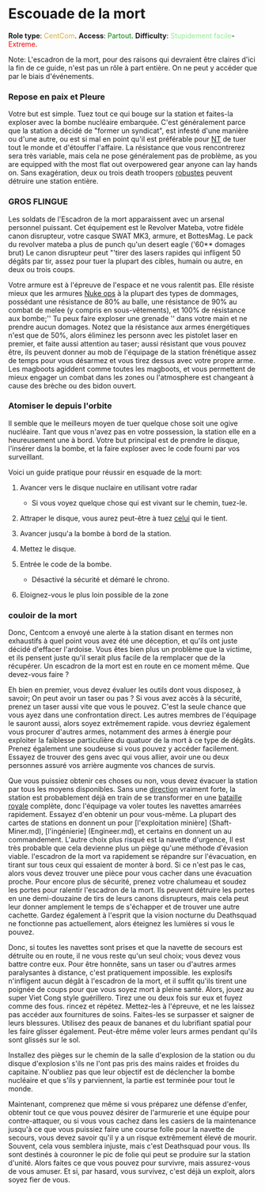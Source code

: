 # Escouade de la mort
**Role type**: <font color="#D4AF37">CentCom</font>. **Access**: <font color="green">Partout</font>. **Difficulty**: <font color="lightgreen">Stupidement facile</font>-<font color="Red">Extreme</font>.

Note: L'escadron de la mort, pour des raisons qui devraient être claires d'ici la fin de ce guide, n'est pas un rôle à part entière. On ne peut y accéder que par le biais d'événements.

### Repose en paix et Pleure

Votre but est simple. Tuez tout ce qui bouge sur la station et faites-la exploser avec la bombe nucléaire embarquée. C'est généralement parce que la station a décidé de "former un syndicat", est infesté d'une manière ou d'une autre, ou est si mal en point qu'il est préférable pour [NT](\4_Univers\Lore\The-Lore.md) de tuer tout le monde et d'étouffer l'affaire. La résistance que vous rencontrerez sera très variable, mais cela ne pose généralement pas de problème, as you are equipped with the most flat out overpowered gear anyone can lay hands on. Sans exagération, deux ou trois death troopers [robustes](\3_HowToPlay\Guides\General_guides\Combat_Guide.md) peuvent détruire une station entière.

### GROS FLINGUE

Les soldats de l'Escadron de la mort apparaissent avec un arsenal personnel puissant. Cet équipement est le Revolver Mateba, votre fidèle canon disrupteur, votre casque SWAT MK3, armure, et BottesMag. Le pack du revolver mateba a plus de punch qu'un desert eagle ('60** domages brut) Le canon disrupteur peut "'tirer des lasers rapides qui infligent 50 dégâts par tir, assez pour tuer la plupart des cibles, humain ou autre, en deux ou trois coups.

Votre armure est à l'épreuve de l'espace et ne vous ralentit pas. Elle résiste mieux que les armures [Nuke ops](Nuclear-Emergency.md) à la plupart des types de dommages, possédant une résistance de 80% au balle, une résistance de 90% au combat de melee (y compris en sous-vêtements), et 100% de résistance aux bombe;'' Tu peux faire exploser une grenade '' dans votre main et ne prendre aucun domages. Notez que la résistance aux armes énergétiques n'est que de 50%, alors éliminez les personn avec les pistolet laser en premier, et faite aussi attention au taser; aussi résistant que vous pouvez être, ils peuvent donner au mob de l'équipage de la station frénétique assez de temps pour vous désarmez et vous tirez dessus avec votre propre arme. Les magboots agiddent comme toutes les magboots, et vous permettent de mieux engager un combat dans les zones ou l'atmosphere est changeant à cause des brèche ou des bidon ouvert.

### Atomiser le depuis l'orbite

Il semble que le meilleurs moyen de tuer quelque chose soit une ogive nucléaire. Tant que vous n'avez pas en votre possession, la station elle en a heureusement une à bord. Votre but principal est de prendre le disque, l'insérer dans la bombe, et la faire exploser avec le code fourni par vos surveillant.

Voici un guide pratique pour réussir en esquade de la mort:

1. Avancer vers le disque nuclaire en utilisant votre radar

    * Si vous voyez quelque chose qui est vivant sur le chemin, tuez-le.


1. Attraper le disque, vous aurez peut-être à tuez [celui](\3_HowToPlay\jobs\Command_role\Captain.md) qui le tient.

1. Avancer jusqu'a la bombe à bord de la station.

1. Mettez le disque.

1. Entrée le code de la bombe.

    * Désactivé la sécurité et démaré le chrono.

1. Eloignez-vous le plus loin possible de la zone


### couloir de la mort

Donc, Centcom a envoyé une alerte à la station disant en termes non exhaustifs à quel point vous avez été une déception, et qu'ils ont juste décidé d'effacer l'ardoise.
Vous êtes bien plus un problème que la victime, et ils pensent juste qu'il serait plus facile de la remplacer que de la récupérer. Un escadron de la mort est en route en ce moment même. Que devez-vous faire ?

Eh bien en premier, vous devez évaluer les outils dont vous disposez, à savoir; On peut avoir un taser ou pas ? Si vous avez accès à la sécurité, prenez un taser aussi vite que vous le pouvez. C'est la seule chance que vous ayez dans une confrontation direct. Les autres membres de l'équipage le sauront aussi, alors soyez extrêmement rapide. vous devriez également vous procurer d'autres armes, notamment des armes à énergie pour exploiter la faiblesse particulière du quatuor de la mort à ce type de dégâts. Prenez également une soudeuse si vous pouvez y accéder facilement. Essayez de trouver des gens avec qui vous allier, avoir une ou deux personnes assuré vos arrière augmente vos chances de survis.

Que vous puissiez obtenir ces choses ou non, vous devez évacuer la station par tous les moyens disponibles. Sans une [direction](\3_HowToPlay\jobs\Command_role\Captain.md) vraiment forte, la station est probablement déjà en train de se transformer en une [bataille royale](\3_HowToPlay\Guides\General_guides\Battle-royale.md) complète, donc l'équipage va voler toutes les navettes amarrées rapidement. Essayez d'en obtenir un pour vous-même. La plupart des cartes de stations en donnent un pour [l'exploitation minière] (Shaft-Miner.md), [l'ingénierie] (Engineer.md), et certains en donnent un au commandement.
L'autre choix plus risqué est la navette d'urgence, Il est très probable que cela devienne plus un piège qu'une méthode d'évasion viable. l'escadron de la mort va rapidement se répandre sur l'évacuation, en tirant sur tous ceux qui essaient de monter à bord. Si ce n'est pas le cas, alors vous devez trouver une pièce pour vous cacher dans une évacuation proche. Pour encore plus de sécurité, prenez votre chalumeau et soudez les portes pour ralentir l'escadron de la mort. Ils peuvent détruire les portes en une demi-douzaine de tirs de leurs canons disrupteurs, mais cela peut leur donner amplement le temps de s'échapper et de trouver une autre cachette. Gardez également à l'esprit que la vision nocturne du Deathsquad ne fonctionne pas actuellement, alors éteignez les lumières si vous le pouvez.

Donc, si toutes les navettes sont prises et que la navette de secours est détruite ou en route, il ne vous reste qu'un seul choix; vous devez vous battre contre eux. Pour être honnête, sans un taser ou d'autres armes paralysantes à distance, c'est pratiquement impossible. les explosifs n'infligent aucun dégât à l'escadron de la mort, et il suffit qu'ils tirent une poignée de coups pour que vous soyez mort à pleine santé. Alors, jouez au super Viet Cong style guérillero. Tirez une ou deux fois sur eux et fuyez comme des fous. rincez et répétez. Mettez-les à l'épreuve, et ne les laissez pas accéder aux fournitures de soins. Faites-les se surpasser et saigner de leurs blessures. Utilisez des peaux de bananes et du lubrifiant spatial pour les faire glisser également. Peut-être même voler leurs armes pendant qu'ils sont glissés sur le sol.

Installez des pièges sur le chemin de la salle d'explosion de la station ou du disque d'explosion s'ils ne l'ont pas pris des mains raides et froides du capitaine. N'oubliez pas que leur objectif est de déclencher la bombe nucléaire et que s'ils y parviennent, la partie est terminée pour tout le monde.

Maintenant, comprenez que même si vous préparez une défense d'enfer, obtenir tout ce que vous pouvez désirer de l'armurerie et une équipe pour contre-attaquer, ou si vous vous cachez dans les casiers de la maintenance jusqu'à ce que vous puissiez faire une course folle pour la navette de secours, vous devez savoir qu'il y a un risque extrêmement élevé de mourir. Souvent, cela vous semblera injuste, mais c'est Deathsquad pour vous. Ils sont destinés à couronner le pic de folie qui peut se produire sur la station d'unité. Alors faites ce que vous pouvez pour survivre, mais assurez-vous de vous amuser. Et si, par hasard, vous survivez, c'est déjà un exploit, alors soyez fier de vous.
